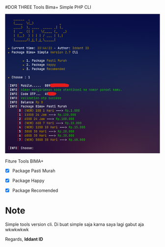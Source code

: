 #DOR THREE
Tools Bima+ Simple PHP CLI


<center><img src="trisimp.png" alt="tools"></center>

Fiture Tools BIMA+
- [x] Package Pasti Murah
- [x] Package Happy
- [x] Package Recomended


# Note
Simple tools version cli.
Di buat simple saja karna saya lagi gabut aja wkwkwkwk

Regards,
**Iddant ID**
